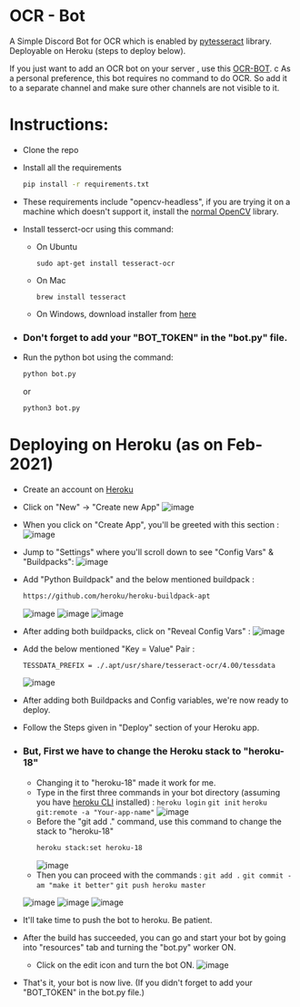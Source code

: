 # OCR - Bot
A Simple Discord Bot for OCR which is enabled by [pytesseract](https://pypi.org/project/pytesseract/) library. Deployable on Heroku (steps to deploy below).

If you just want to add an OCR bot on your server , use this  [OCR-BOT](https://discord.com/api/oauth2/authorize?client_id=805507110363201547&permissions=2048&scope=bot).
c
As a personal preference, this bot requires no command to do OCR. So add it to a separate channel and make sure other channels are not visible to it.


# Instructions:
 - Clone the repo
 - Install all the requirements
     ```sh
    pip install -r requirements.txt
    ```
- These requirements include "opencv-headless", if you are trying it on a machine which doesn't support it, install the [normal OpenCV](https://pypi.org/project/opencv-python/) library.

- Install tesserct-ocr using this command:
    - On Ubuntu
      ```
      sudo apt-get install tesseract-ocr
      ```
    - On Mac
      ```
      brew install tesseract
      ```
    - On Windows, download installer from [here](https://github.com/UB-Mannheim/tesseract/wiki)
 
- ### Don't forget to add your "BOT_TOKEN" in the "bot.py" file.

- Run the python bot using the command: 
    ```sh
    python bot.py
   ```
    or
    ```sh
    python3 bot.py
    ```
 
# Deploying on Heroku (as on Feb-2021)
- Create an account on [Heroku](https://www.heroku.com/)
- Click on "New" -> "Create new App"
![image]("assets\new-app.png")
- When you click on "Create App", you'll be greeted with this section : 
![image]('assets/first-deploy.png')
- Jump to "Settings" where you'll scroll down to see "Config Vars" & "Buildpacks":
![image]('assets/buildpack.png')
- Add "Python Buildpack" and the below mentioned buildpack : 
     ```sh
    https://github.com/heroku/heroku-buildpack-apt
    ```
    ![image]('assets/python-bp.png')
    ![image]('assets/custom-bp.png')
    ![image]('asstes/final-bp.png')
- After adding both buildpacks, click on "Reveal Config Vars" :
    ![image]('assets/config-vars.png')
- Add the below mentioned "Key = Value" Pair : 
     ```sh
    TESSDATA_PREFIX = ./.apt/usr/share/tesseract-ocr/4.00/tessdata
    ```
    ![image]('assets/fin-config-vars.png')
- After adding both Buildpacks and Config variables,  we're now ready to deploy.
- Follow the Steps given in "Deploy" section of your Heroku app.
- ### But,  First we have to change the Heroku stack to "heroku-18"
    - Changing it to "heroku-18" made it work for me.
    - Type in the first three commands in your bot directory (assuming you have [heroku CLI](https://devcenter.heroku.com/articles/heroku-cli) installed) : 
           ```
            heroku login
             ```
             ```
            git init
             ```
             ```
            heroku git:remote -a "Your-app-name"
             ```
        ![image]('assets/first-two-cmd.png')             
    - Before the "git add ." command, use this command to change the stack to "heroku-18"
         ```sh
         heroku stack:set heroku-18
        ```
        ![image]('assets/stack-18.png')
    - Then you can proceed with the commands : 
             ```
            git add .
             ```
             ```
            git commit -am "make it better"
             ```
             ```
            git push heroku master
            ```
            
    ![image]('assets/start-dep.png')
    ![image]('assets/done-dep.png')
    ![image]('heroku-18')
    
- It'll take time to push the bot to heroku. Be patient.
- After the build has succeeded, you can go and start your bot by going into "resources" tab and turning the "bot.py" worker ON.
    - Click on the edit icon and turn the bot ON.
    ![image]('assets/bot-on.png')

- That's it, your bot is now live. (If you didn't forget to add your "BOT_TOKEN" in the bot.py file.)
    



